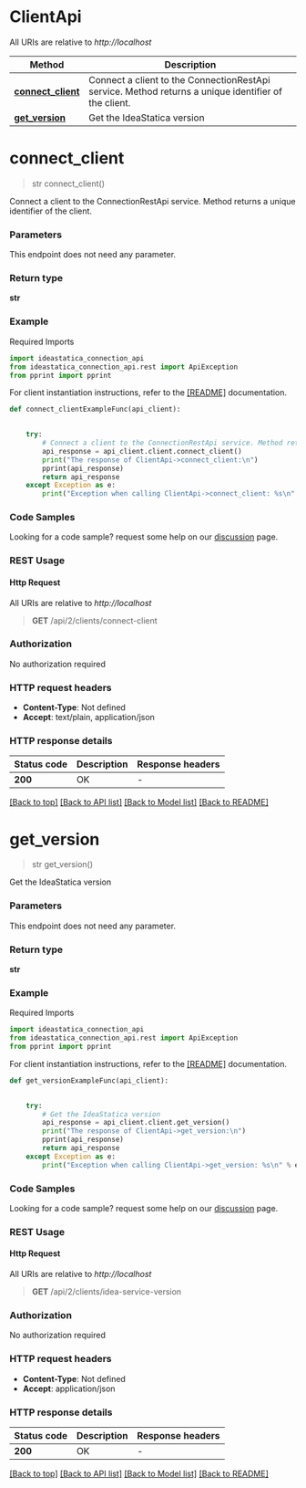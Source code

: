 # ClientApi

All URIs are relative to *http://localhost*

Method | Description
------------- | -------------
[**connect_client**](ClientApi.md#connect_client) | Connect a client to the ConnectionRestApi service. Method returns a unique identifier of the client.
[**get_version**](ClientApi.md#get_version) | Get the IdeaStatica version


<a id="connect_client"></a>
# **connect_client**
> str connect_client()

Connect a client to the ConnectionRestApi service. Method returns a unique identifier of the client.

### Parameters

This endpoint does not need any parameter.

### Return type

**str**

### Example

Required Imports
```python
import ideastatica_connection_api
from ideastatica_connection_api.rest import ApiException
from pprint import pprint

```

For client instantiation instructions, refer to the [[README]](../README.md) documentation. 

```python
def connect_clientExampleFunc(api_client):
    

    try:
        # Connect a client to the ConnectionRestApi service. Method returns a unique identifier of the client.
        api_response = api_client.client.connect_client()
        print("The response of ClientApi->connect_client:\n")
        pprint(api_response)
        return api_response
    except Exception as e:
        print("Exception when calling ClientApi->connect_client: %s\n" % e)
```



### Code Samples

Looking for a code sample? request some help on our [discussion](https://github.com/idea-statica/ideastatica-public/discussions) page. 

### REST Usage

#### Http Request

All URIs are relative to *http://localhost*

> **GET** /api/2/clients/connect-client 

### Authorization

No authorization required

### HTTP request headers

 - **Content-Type**: Not defined
 - **Accept**: text/plain, application/json

### HTTP response details

| Status code | Description | Response headers |
|-------------|-------------|------------------|
**200** | OK |  -  |

[[Back to top]](#) [[Back to API list]](../README.md#documentation-for-api-endpoints) [[Back to Model list]](../README.md#documentation-for-models) [[Back to README]](../README.md)

<a id="get_version"></a>
# **get_version**
> str get_version()

Get the IdeaStatica version

### Parameters

This endpoint does not need any parameter.

### Return type

**str**

### Example

Required Imports
```python
import ideastatica_connection_api
from ideastatica_connection_api.rest import ApiException
from pprint import pprint

```

For client instantiation instructions, refer to the [[README]](../README.md) documentation. 

```python
def get_versionExampleFunc(api_client):
    

    try:
        # Get the IdeaStatica version
        api_response = api_client.client.get_version()
        print("The response of ClientApi->get_version:\n")
        pprint(api_response)
        return api_response
    except Exception as e:
        print("Exception when calling ClientApi->get_version: %s\n" % e)
```



### Code Samples

Looking for a code sample? request some help on our [discussion](https://github.com/idea-statica/ideastatica-public/discussions) page. 

### REST Usage

#### Http Request

All URIs are relative to *http://localhost*

> **GET** /api/2/clients/idea-service-version 

### Authorization

No authorization required

### HTTP request headers

 - **Content-Type**: Not defined
 - **Accept**: application/json

### HTTP response details

| Status code | Description | Response headers |
|-------------|-------------|------------------|
**200** | OK |  -  |

[[Back to top]](#) [[Back to API list]](../README.md#documentation-for-api-endpoints) [[Back to Model list]](../README.md#documentation-for-models) [[Back to README]](../README.md)

